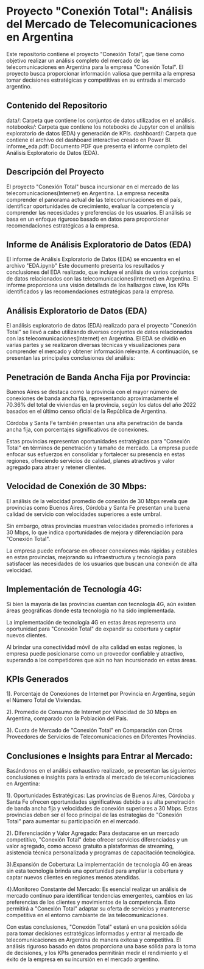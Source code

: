 # Proyecto "Conexión Total": Análisis del Mercado de Telecomunicaciones en Argentina
Este repositorio contiene el proyecto "Conexión Total", que tiene como objetivo realizar un análisis completo del mercado de las telecomunicaciones en Argentina para la empresa "Conexión Total". El proyecto busca proporcionar información valiosa que permita a la empresa tomar decisiones estratégicas y competitivas en su entrada al mercado argentino.

## Contenido del Repositorio
data/: Carpeta que contiene los conjuntos de datos utilizados en el análisis.
notebooks/: Carpeta que contiene los notebooks de Jupyter con el análisis exploratorio de datos (EDA) y generación de KPIs.
dashboard/: Carpeta que contiene el archivo del dashboard interactivo creado en Power BI.
informe_eda.pdf: Documento PDF que presenta el informe completo del Análisis Exploratorio de Datos (EDA).

## Descripción del Proyecto
El proyecto "Conexión Total" busca incursionar en el mercado de las telecomunicaciones(Internet) en Argentina. La empresa necesita comprender el panorama actual de las telecomunicaciones en el país, identificar oportunidades de crecimiento, evaluar la competencia y comprender las necesidades y preferencias de los usuarios. El análisis se basa en un enfoque riguroso basado en datos para proporcionar recomendaciones estratégicas a la empresa.

## Informe de Análisis Exploratorio de Datos (EDA)
El informe de Análisis Exploratorio de Datos (EDA) se encuentra en el archivo "EDA.ipynb" Este documento presenta los resultados y conclusiones del EDA realizado, que incluye el análisis de varios conjuntos de datos relacionados con las telecomunicaciones(Internet) en Argentina. El informe proporciona una visión detallada de los hallazgos clave, los KPIs identificados y las recomendaciones estratégicas para la empresa.

## Análisis Exploratorio de Datos (EDA)
El análisis exploratorio de datos (EDA) realizado para el proyecto "Conexión Total" se llevó a cabo utilizando diversos conjuntos de datos relacionados con las telecomunicaciones(Internet) en Argentina. El EDA se dividió en varias partes y se realizaron diversas técnicas y visualizaciones para comprender el mercado y obtener información relevante. A continuación, se presentan las principales conclusiones del análisis:

## Penetración de Banda Ancha Fija por Provincia:
Buenos Aires se destaca como la provincia con el mayor número de conexiones de banda ancha fija, representando aproximadamente el 70.36% del total de viviendas en la provincia, según los datos del año 2022 basados en el último censo oficial de la República de Argentina.

Córdoba y Santa Fe también presentan una alta penetración de banda ancha fija, con porcentajes significativos de conexiones.

Estas provincias representan oportunidades estratégicas para "Conexión Total" en términos de penetración y tamaño de mercado. La empresa puede enfocar sus esfuerzos en consolidar y fortalecer su presencia en estas regiones, ofreciendo servicios de calidad, planes atractivos y valor agregado para atraer y retener clientes.

## Velocidad de Conexión de 30 Mbps:
El análisis de la velocidad promedio de conexión de 30 Mbps revela que provincias como Buenos Aires, Córdoba y Santa Fe presentan una buena calidad de servicio con velocidades superiores a este umbral.

Sin embargo, otras provincias muestran velocidades promedio inferiores a 30 Mbps, lo que indica oportunidades de mejora y diferenciación para "Conexión Total".

La empresa puede enfocarse en ofrecer conexiones más rápidas y estables en estas provincias, mejorando su infraestructura y tecnología para satisfacer las necesidades de los usuarios que buscan una conexión de alta velocidad.

## Implementación de Tecnología 4G:
Si bien la mayoría de las provincias cuentan con tecnología 4G, aún existen áreas geográficas donde esta tecnología no ha sido implementada.

La implementación de tecnología 4G en estas áreas representa una oportunidad para "Conexión Total" de expandir su cobertura y captar nuevos clientes.

Al brindar una conectividad móvil de alta calidad en estas regiones, la empresa puede posicionarse como un proveedor confiable y atractivo, superando a los competidores que aún no han incursionado en estas áreas.

## KPIs Generados
 1). Porcentaje de Conexiones de Internet por Provincia en Argentina, según el Número Total de Viviendas.

2). Promedio de Consumo de Internet por Velocidad de 30 Mbps en Argentina, comparado con la Población del País.

3). Cuota de Mercado de "Conexión Total" en Comparación con Otros Proveedores de Servicios de Telecomunicaciones en Diferentes Provincias.

## Conclusiones e Insights para Entrar al Mercado:
Basándonos en el análisis exhaustivo realizado, se presentan las siguientes conclusiones e insights para la entrada al mercado de telecomunicaciones en Argentina:

 1). Oportunidades Estratégicas: Las provincias de Buenos Aires, Córdoba y Santa Fe ofrecen oportunidades significativas debido a su alta penetración de banda ancha fija y velocidades de conexión superiores a 30 Mbps. Estas provincias deben ser el foco principal de las estrategias de "Conexión Total" para aumentar su participación en el mercado.

2). Diferenciación y Valor Agregado: Para destacarse en un mercado competitivo, "Conexión Total" debe ofrecer servicios diferenciados y un valor agregado, como acceso gratuito a plataformas de streaming, asistencia técnica personalizada y programas de capacitación tecnológica.

3).Expansión de Cobertura: La implementación de tecnología 4G en áreas sin esta tecnología brinda una oportunidad para ampliar la cobertura y captar nuevos clientes en regiones menos atendidas.

4).Monitoreo Constante del Mercado: Es esencial realizar un análisis de mercado continuo para identificar tendencias emergentes, cambios en las preferencias de los clientes y movimientos de la competencia. Esto permitirá a "Conexión Total" adaptar su oferta de servicios y mantenerse competitiva en el entorno cambiante de las telecomunicaciones.

Con estas conclusiones, "Conexión Total" estará en una posición sólida para tomar decisiones estratégicas informadas y entrar al mercado de telecomunicaciones en Argentina de manera exitosa y competitiva. El análisis riguroso basado en datos proporciona una base sólida para la toma de decisiones, y los KPIs generados permitirán medir el rendimiento y el éxito de la empresa en su incursión en el mercado argentino.





